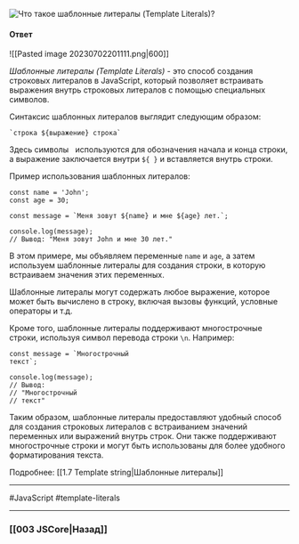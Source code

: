 ![Что такое шаблонные литералы (Template Literals)?](https://youtu.be/G4iYlbilozM?t=254)

#### Ответ

![[Pasted image 20230702201111.png|600]]

*Шаблонные литералы (Template Literals)* - это способ создания строковых литералов в JavaScript, который позволяет встраивать выражения внутрь строковых литералов с помощью специальных символов.

Синтаксис шаблонных литералов выглядит следующим образом:

```
`строка ${выражение} строка`
```

Здесь символы   используются для обозначения начала и конца строки, а выражение заключается внутри `${ }` и вставляется внутрь строки.

Пример использования шаблонных литералов:

```
const name = 'John';
const age = 30;

const message = `Меня зовут ${name} и мне ${age} лет.`;

console.log(message);
// Вывод: "Меня зовут John и мне 30 лет."
```

В этом примере, мы объявляем переменные `name` и `age`, а затем используем шаблонные литералы для создания строки, в которую встраиваем значения этих переменных.

Шаблонные литералы могут содержать любое выражение, которое может быть вычислено в строку, включая вызовы функций, условные операторы и т.д.

Кроме того, шаблонные литералы поддерживают многострочные строки, используя символ перевода строки `\n`. Например:

```
const message = `Многострочный
текст`;

console.log(message);
// Вывод:
// "Многострочный
// текст"
```

Таким образом, шаблонные литералы предоставляют удобный способ для создания строковых литералов с встраиванием значений переменных или выражений внутрь строк. Они также поддерживают многострочные строки и могут быть использованы для более удобного форматирования текста.

Подробнее: [[1.7 Template string|Шаблонные литералы]]

___
 #JavaScript #template-literals

___

### [[003 JSCore|Назад]]
